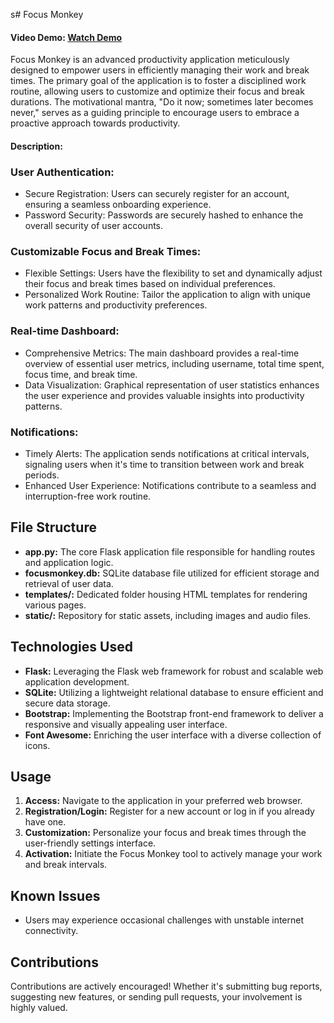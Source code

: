 s# Focus Monkey

#### Video Demo: [Watch Demo](https://youtu.be/_nMi10YeWDI)

Focus Monkey is an advanced productivity application meticulously designed to empower users in efficiently managing their work and break times. The primary goal of the application is to foster a disciplined work routine, allowing users to customize and optimize their focus and break durations. The motivational mantra, "Do it now; sometimes later becomes never," serves as a guiding principle to encourage users to embrace a proactive approach towards productivity.

#### Description:

### User Authentication:
- Secure Registration: Users can securely register for an account, ensuring a seamless onboarding experience.
- Password Security: Passwords are securely hashed to enhance the overall security of user accounts.

### Customizable Focus and Break Times:
- Flexible Settings: Users have the flexibility to set and dynamically adjust their focus and break times based on individual preferences.
- Personalized Work Routine: Tailor the application to align with unique work patterns and productivity preferences.

### Real-time Dashboard:
- Comprehensive Metrics: The main dashboard provides a real-time overview of essential user metrics, including username, total time spent, focus time, and break time.
- Data Visualization: Graphical representation of user statistics enhances the user experience and provides valuable insights into productivity patterns.

### Notifications:
- Timely Alerts: The application sends notifications at critical intervals, signaling users when it's time to transition between work and break periods.
- Enhanced User Experience: Notifications contribute to a seamless and interruption-free work routine.

## File Structure

- **app.py:** The core Flask application file responsible for handling routes and application logic.
- **focusmonkey.db:** SQLite database file utilized for efficient storage and retrieval of user data.
- **templates/:** Dedicated folder housing HTML templates for rendering various pages.
- **static/:** Repository for static assets, including images and audio files.

## Technologies Used

- **Flask:** Leveraging the Flask web framework for robust and scalable web application development.
- **SQLite:** Utilizing a lightweight relational database to ensure efficient and secure data storage.
- **Bootstrap:** Implementing the Bootstrap front-end framework to deliver a responsive and visually appealing user interface.
- **Font Awesome:** Enriching the user interface with a diverse collection of icons.

## Usage

1. **Access:** Navigate to the application in your preferred web browser.
2. **Registration/Login:** Register for a new account or log in if you already have one.
3. **Customization:** Personalize your focus and break times through the user-friendly settings interface.
4. **Activation:** Initiate the Focus Monkey tool to actively manage your work and break intervals.

## Known Issues

- Users may experience occasional challenges with unstable internet connectivity.

## Contributions

Contributions are actively encouraged! Whether it's submitting bug reports, suggesting new features, or sending pull requests, your involvement is highly valued.
